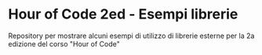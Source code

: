 # Hour of Code 2ed - Esempi librerie
 Repository per mostrare alcuni esempi di utilizzo di librerie esterne per la 2a edizione del corso "Hour of Code"
